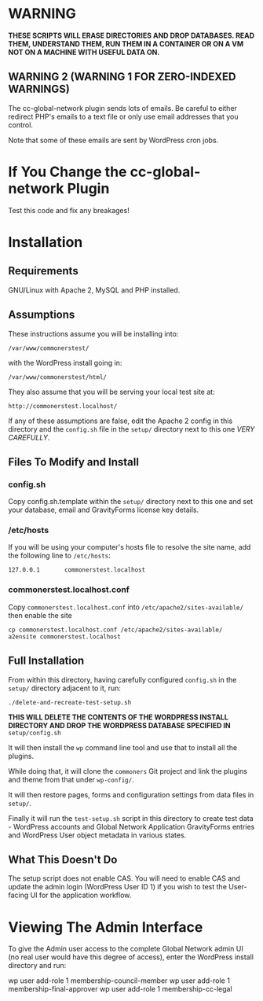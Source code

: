 # WARNING

**THESE SCRIPTS WILL ERASE DIRECTORIES AND DROP DATABASES. READ THEM,
UNDERSTAND THEM, RUN THEM IN A CONTAINER OR ON A VM NOT ON A MACHINE WITH
USEFUL DATA ON.**


## WARNING 2 (WARNING 1 FOR ZERO-INDEXED WARNINGS)

The cc-global-network plugin sends lots of emails. Be careful to either
redirect PHP's emails to a text file or only use email addresses that you
control.

Note that some of these emails are sent by WordPress cron jobs.


# If You Change the cc-global-network Plugin

Test this code and fix any breakages!


# Installation

## Requirements

GNU/Linux with Apache 2, MySQL and PHP installed.

## Assumptions

These instructions assume you will be installing into:

    /var/www/commonerstest/

with the WordPress install going in:

    /var/www/commonerstest/html/

They also assume that you will be serving your local test site at:

    http://commonerstest.localhost/

If any of these assumptions are false, edit the Apache 2 config in this
directory and the `config.sh` file in the `setup/` directory next to this one
*VERY CAREFULLY*.

## Files To Modify and Install

### config.sh

Copy config.sh.template within the `setup/` directory next to this one and
set your database, email and GravityForms license key details.

### /etc/hosts

If you will be using your computer's hosts file to resolve the site name,
add the following line to `/etc/hosts`:

    127.0.0.1       commonerstest.localhost

### commonerstest.localhost.conf

Copy `commonerstest.localhost.conf` into `/etc/apache2/sites-available/` then
enable the site

    cp commonerstest.localhost.conf /etc/apache2/sites-available/
    a2ensite commonerstest.localhost

## Full Installation

From within this directory, having carefully configured `config.sh` in the
`setup/` directory adjacent to it, run:

    ./delete-and-recreate-test-setup.sh

**THIS WILL DELETE THE CONTENTS OF THE WORDPRESS INSTALL DIRECTORY AND DROP THE
WORDPRESS DATABASE SPECIFIED IN** `setup/config.sh`

It will then install the `wp` command line tool and use that to install all the
plugins.

While doing that, it will clone the `commoners` Git project and link the
plugins and theme from that under `wp-config/`.

It will then restore pages, forms and configuration settings from data files in
`setup/`.

Finally it will run the `test-setup.sh` script in this directory to create
test data - WordPress accounts and Global Network Application GravityForms
entries and WordPress User object metadata in various states.

## What This Doesn't Do

The setup script does not enable CAS. You will need to enable CAS and update
the admin login (WordPress User ID 1) if you wish to test the User-facing UI for
the application workflow.


# Viewing The Admin Interface

To give the Admin user access to the complete Global Network admin UI (no real
user would have this degree of access), enter the WordPress install directory
and run:

wp user add-role 1 membership-council-member
wp user add-role 1 membership-final-approver
wp user add-role 1 membership-cc-legal
